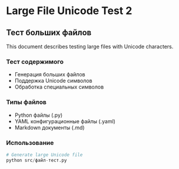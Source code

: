 # Large File Unicode Test 2

## Тест больших файлов

This document describes testing large files with Unicode characters.

### Тест содержимого
- Генерация больших файлов
- Поддержка Unicode символов
- Обработка специальных символов

### Типы файлов
- Python файлы (.py)
- YAML конфигурационные файлы (.yaml)
- Markdown документы (.md)

### Использование
```python
# Generate large Unicode file
python src/файл-тест.py
```